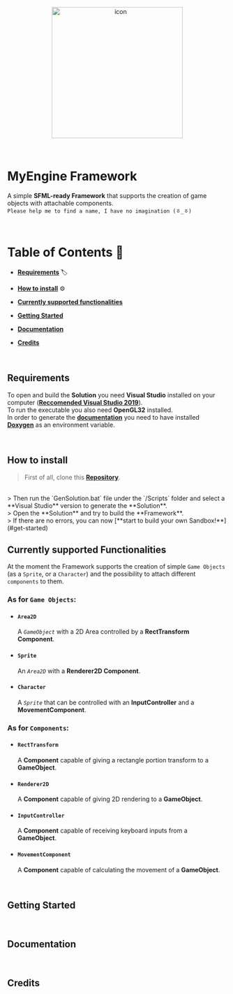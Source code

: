 <p align = "center">
    <img src="Sandbox/res/icon.ico" alt="icon" width="300">
</p>

<br>

# **MyEngine Framework**
A simple **SFML-ready Framework** that supports the creation of game objects with attachable components.
<br>
`Please help me to find a name, I have no imagination (ㆆ_ㆆ)`

<br>

# **Table of Contents** 📍
- [**Requirements**](#requirements) 🏷️

- [**How to install**](#how-to-install) ⚙️

- [**Currently supported functionalities**](#currently-supported-functionalities)

- [**Getting Started**](#getting-started)

- [**Documentation**](#documentation)

- [**Credits**](#credits)

<br>

## **Requirements**
To open and build the **Solution** you need **Visual Studio** installed on your computer ([**Reccomended Visual Studio 2019**](https://visualstudio.microsoft.com/vs/older-downloads/)).
<br>
To run the executable you also need **OpenGL32** installed.
<br>
In order to generate the [**documentation**](#documentation) you need to have installed [**Doxygen**](https://github.com/doxygen/doxygen) as an environment variable.

<br>

## **How to install**
> First of all, clone this [**Repository**](https://github.com/Daversini/BersiniDavide_EndYearExamination).
<br>
> Then run the `GenSolution.bat` file under the `/Scripts` folder and select a **Visual Studio** version to generate the **Solution**.
<br>
> Open the **Solution** and try to build the **Framework**.
<br>
> If there are no errors, you can now [**start to build your own Sandbox!**](#get-started)

<br>

## **Currently supported Functionalities**

At the moment the Framework supports the creation of simple `Game Objects` (as a `Sprite`, or a `Character`) and the possibility to attach different `components` to them.

### As for `Game Objects`:
- #### **`Area2D`**
    A *`GameObject`* with a 2D Area controlled by a **RectTransform Component**.

- #### **`Sprite`**
    An *`Area2D`* with a **Renderer2D Component**.

- #### **`Character`**
    A *`Sprite`* that can be controlled with an **InputController** and a **MovementComponent**.


### As for `Components`:
- #### **`RectTransform`**
    A **Component** capable of giving a rectangle portion transform to a **GameObject**.

- #### **`Renderer2D`**
    A **Component** capable of giving 2D rendering to a **GameObject**.

- #### **`InputController`**
    A **Component** capable of receiving keyboard inputs from a **GameObject**.

- #### **`MovementComponent`**
    A **Component** capable of calculating the movement of a **GameObject**.

<br>

## **Getting Started**

<br>

## **Documentation**

<br>

## **Credits**